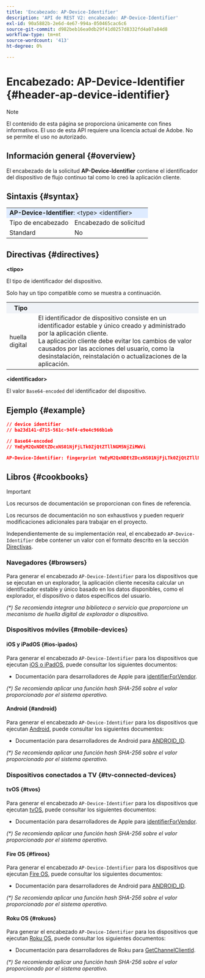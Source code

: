 ```yaml
---
title: 'Encabezado: AP-Device-Identifier'
description: 'API de REST V2: encabezado: AP-Device-Identifier'
exl-id: 90a5882b-2e6d-4e67-994a-050465cac6c6
source-git-commit: d982beb16ea0db29f41d0257d8332fd4a07a84d8
workflow-type: tm+mt
source-wordcount: '413'
ht-degree: 0%

---
```


# Encabezado: AP-Device-Identifier {#header-ap-device-identifier}

>[!NOTE]
>
> El contenido de esta página se proporciona únicamente con fines informativos. El uso de esta API requiere una licencia actual de Adobe. No se permite el uso no autorizado.

## Información general {#overview}

El encabezado de la solicitud <b>AP-Device-Identifier</b> contiene el identificador del dispositivo de flujo continuo tal como lo creó la aplicación cliente.

## Sintaxis {#syntax}

<table>
   <tr>
      <td style="background-color: #DEEBFF;" colspan="2"><b>AP-Device-Identifier</b>: &lt;type&gt; &lt;identifier&gt;</td>
   </tr>
   <tr>
      <td>Tipo de encabezado</td>
      <td>Encabezado de solicitud</td>
   </tr>
   <tr>
      <td>Standard</td>
      <td>No</td>
   </tr>
</table>

## Directivas {#directives}

<b>&lt;tipo></b>

El tipo de identificador del dispositivo.

Solo hay un tipo compatible como se muestra a continuación.

<table>
   <tr>
      <th style="background-color: #EFF2F7; width: 15%;">Tipo</th>
      <th style="background-color: #EFF2F7;"></th>
   </tr>
   <tr>
      <td>huella digital</td>
      <td>
            El identificador de dispositivo consiste en un identificador estable y único creado y administrado por la aplicación cliente.
            <br/>
            La aplicación cliente debe evitar los cambios de valor causados por las acciones del usuario, como la desinstalación, reinstalación o actualizaciones de la aplicación.
      </td>
   </tr>
</table>


<b>&lt;identificador></b>

El valor `Base64-encoded` del identificador del dispositivo.

## Ejemplo {#example}

```JSON
// device identifier
// ba23d141-d715-561c-94f4-e9e4c966b1eb

// Base64-encoded
// YmEyM2QxNDEtZDcxNS01NjFjLTk0ZjQtZTllNGM5NjZiMWVi

AP-Device-Identifier: fingerprint YmEyM2QxNDEtZDcxNS01NjFjLTk0ZjQtZTllNGM5NjZiMWVi
```

## Libros {#cookbooks}

>[!IMPORTANT]
>
> Los recursos de documentación se proporcionan con fines de referencia.
>
> Los recursos de documentación no son exhaustivos y pueden requerir modificaciones adicionales para trabajar en el proyecto.
> 
> Independientemente de su implementación real, el encabezado `AP-Device-Identifier` debe contener un valor con el formato descrito en la sección [Directivas](#directives).

### Navegadores {#browsers}

Para generar el encabezado `AP-Device-Identifier` para los dispositivos que se ejecutan en un explorador, la aplicación cliente necesita calcular un identificador estable y único basado en los datos disponibles, como el explorador, el dispositivo o datos específicos del usuario.

_(*) Se recomienda integrar una biblioteca o servicio que proporcione un mecanismo de huella digital de explorador o dispositivo._

### Dispositivos móviles {#mobile-devices}

#### iOS y iPadOS {#ios-ipados}

Para generar el encabezado `AP-Device-Identifier` para los dispositivos que ejecutan [iOS o iPadOS](https://developer.apple.com/documentation/ios-ipados-release-notes), puede consultar los siguientes documentos:

* Documentación para desarrolladores de Apple para [identifierForVendor](https://developer.apple.com/documentation/uikit/uidevice/1620059-identifierforvendor).

_(*) Se recomienda aplicar una función hash SHA-256 sobre el valor proporcionado por el sistema operativo._

#### Android {#android}

Para generar el encabezado `AP-Device-Identifier` para los dispositivos que ejecutan [Android](https://developer.android.com/about/versions), puede consultar los siguientes documentos:

* Documentación para desarrolladores de Android para [ANDROID_ID](https://developer.android.com/reference/android/provider/Settings.Secure#ANDROID_ID).

_(*) Se recomienda aplicar una función hash SHA-256 sobre el valor proporcionado por el sistema operativo._

### Dispositivos conectados a TV {#tv-connected-devices}

#### tvOS {#tvos}

Para generar el encabezado `AP-Device-Identifier` para los dispositivos que ejecutan [tvOS](https://developer.apple.com/documentation/tvos-release-notes), puede consultar los siguientes documentos:

* Documentación para desarrolladores de Apple para [identifierForVendor](https://developer.apple.com/documentation/uikit/uidevice/1620059-identifierforvendor).

_(*) Se recomienda aplicar una función hash SHA-256 sobre el valor proporcionado por el sistema operativo._

#### Fire OS {#fireos}

Para generar el encabezado `AP-Device-Identifier` para los dispositivos que ejecutan [Fire OS](https://developer.amazon.com/docs/fire-tv/fire-os-overview.html), puede consultar los siguientes documentos:

* Documentación para desarrolladores de Android para [ANDROID_ID](https://developer.android.com/reference/android/provider/Settings.Secure#ANDROID_ID).

_(*) Se recomienda aplicar una función hash SHA-256 sobre el valor proporcionado por el sistema operativo._

#### Roku OS {#rokuos}

Para generar el encabezado `AP-Device-Identifier` para los dispositivos que ejecutan [Roku OS](https://developer.roku.com/docs/developer-program/release-notes/roku-os-release-notes.md), puede consultar los siguientes documentos:

* Documentación para desarrolladores de Roku para [GetChannelClientId](https://developer.roku.com/docs/references/brightscript/interfaces/ifdeviceinfo.md#getchannelclientid-as-string).

_(*) Se recomienda aplicar una función hash SHA-256 sobre el valor proporcionado por el sistema operativo._

